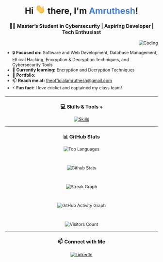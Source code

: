 <h1 align="center">Hi <img src="https://raw.githubusercontent.com/ABSphreak/ABSphreak/master/gifs/Hi.gif" width="33"> there, I'm <span style="color: #447ED5">Amruthesh</span>!</h1>

<h3 align="center">👨‍💻 Master’s Student in Cybersecurity | Aspiring Developer | Tech Enthusiast</h3>

<!-- Adding a line break to avoid overlap -->
<div align="right">
  <img alt="Coding" width="300" src="https://cdn.dribbble.com/users/2131993/screenshots/4948736/media/421d4ed2f3d23c73d64d20963f61f422.gif">
</div>

- 🔒 **Focused on:** Software and Web Development, Database Management, Ethical Hacking, Encryption & Decryption Techniques, and Cybersecurity Tools  
- 🌱 **Currently learning:** Encryption and Decryption Techniques  
- 📑 **Portfolio:**  
- 📫 **Reach me at:** theofficialamruthesh@gmail.com  
- ⚡ **Fun fact:** I love cricket and captained my class team!  

<hr/>

<h3 align="center">💻 Skills & Tools ⤵</h3>

<p align="center">
  <a href="https://skillicons.dev">
    <img
      src="https://skillicons.dev/icons?i=python,html,css,js,c,java,linux,bash,mysql,django,vscode,git&theme=dark"
      alt="Skills"
    />
  </a>
</p>

<hr/>

<h3 align="center">📊 GitHub Stats</h3>

<div align="center">
  <!-- Top Languages Card -->
  <p>
    <img src="https://github-readme-stats.vercel.app/api/top-langs/?username=Amruthesh21&theme=chartreuse-dark" alt="Top Languages" />
  </p>
  <br/>

  <!-- GitHub Stats Card -->
  <p>
    <img src="https://github-readme-stats.vercel.app/api?username=Amruthesh21&theme=react&hide_border=false&include_all_commits=true&count_private=true" alt="Github Stats" />
  </p>
  <br/>

  <!-- Streak Stats -->
  <p>
    <img src="https://github-readme-streak-stats.herokuapp.com/?user=Amruthesh21&theme=react&hide_border=false&include_all_commits=true&count_private=true" alt="Streak Graph" />
  </p>
  <br/>

  <!-- Activity Graph -->
  <p>
    <img src="https://github-readme-activity-graph.vercel.app/graph?username=Amruthesh21&theme=tokyo-night" alt="GitHub Activity Graph" />
  </p>
  <br/>

  <!-- Visitor Count -->
  <p>
    <img src="https://visitcount.itsvg.in/api?id=Amruthesh21&icon=0&color=1" alt="Visitors Count" />
  </p>
</div>

<hr/>

<h3 align="center">📫 Connect with Me</h3>
<p align="center">
  <a href="https://www.linkedin.com/in/rathnaputhra-amruthesh" target="blank">
    <img align="center" src="https://raw.githubusercontent.com/rahuldkjain/github-profile-readme-generator/master/src/images/icons/Social/linked-in-alt.svg" alt="LinkedIn" height="30" width="40" />
  </a>
</p>
